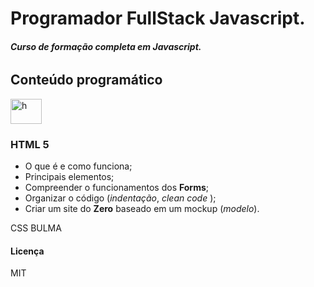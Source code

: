 # Programador FullStack Javascript.
###### **Curso de formação completa em Javascript.**


## Conteúdo programático
<div style="display": inline_block>
  <img aling="center" alt="h" height="40" width="50" src="https://cdn.jsdelivr.net/gh/devicons/devicon@latest/icons/html5/html5-original-wordmark.svg"">
 </div>

### HTML 5

 - O que é e como funciona;
 -  Principais elementos;
 - Compreender o funcionamentos dos **Forms**;
 - Organizar o código (*indentação*, *clean code* );
 - Criar um site do **Zero** baseado em um mockup (*modelo*).

CSS 
BULMA

#### Licença

MIT

